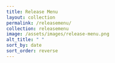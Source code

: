 ```yaml
---
title: Release Menu
layout: collection
permalink: /releasemenu/
collection: releasemenu
image: /assets/images/release-menu.png
alt_title: " "
sort_by: date
sort_order: reverse
---
```

